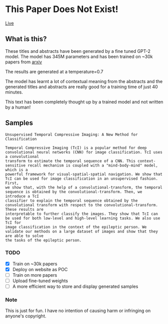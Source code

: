 # This Paper Does Not Exist!

[Live](https://thispaperdoesnotexist.netlify.com)

## What is this?

These titles and abstracts have been generated by a fine tuned GPT-2 model.
The model has 345M parameters and has been trained on ~30k papers from [arxiv](https://www.kaggle.com/neelshah18/arxivdataset)

The results are generated at a temperature=0.7

The model has learnt a lot of contextual meaning from the abstracts and the 
generated titles and abstracts are really good for a training time of just 40 minutes.

This text has been completely thought up by a trained model and not written by a human!

## Samples 

```
Unsupervised Temporal Compressive Imaging: A New Method for Classification

Temporal Compressive Imaging (TcI) is a popular method for deep convolutional neural networks (CNN) for image classification. TcI uses a convolutional
transform to estimate the temporal sequence of a CNN. This context-sensitive recall mechanism is coupled with a "mind-body-mind" model, which is a
powerful framework for visual-spatial-spatial navigation. We show that TcI can be used for image classification in an unsupervised fashion. First,
we show that, with the help of a convolutional-transform, the temporal sequence is obtained by the convolutional-transform. Then, we introduce a TcI
classifier to explain the temporal sequence obtained by the convolutional transform with respect to the convolutional-transform. These results are
interpretable to further classify the images. They show that TcI can be used for both low-level and high-level learning tasks. We also use TcI for
image classification in the context of the epileptic person. We validate our methods on a large dataset of images and show that they are able to solve
the tasks of the epileptic person.
```



### TODO
- [x] Train on ~30k papers
- [x] Deploy on website as POC
- [ ] Train on more papers
- [ ] Upload fine-tuned weights
- [ ] A more efficient way to store and display generated samples

### Note
This is just for fun. I have no intention of causing harm or infringing on anyone's copyright. 
